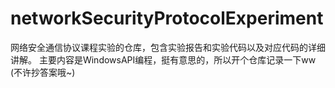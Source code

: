 # networkSecurityProtocolExperiment
网络安全通信协议课程实验的仓库，包含实验报告和实验代码以及对应代码的详细讲解。
主要内容是WindowsAPI编程，挺有意思的，所以开个仓库记录一下ww
(不许抄答案哦~)
